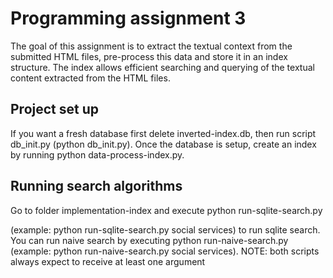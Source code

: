 # Programming assignment 3

The goal of this assignment is to extract the textual context from the submitted HTML files, pre-process this data and store it in an index structure. The index allows efficient searching and querying of the textual content extracted from the HTML files.

## Project set up

If you want a fresh database first delete inverted-index.db, then run script db_init.py (python db_init.py). Once the database is setup, create an index by 
running python data-process-index.py.

## Running search algorithms

Go to folder implementation-index and execute python run-sqlite-search.py <search query> (example: python run-sqlite-search.py social services) to run sqlite search. You can run naive search by executing python run-naive-search.py (example: python run-naive-search.py social services). NOTE: both scripts always expect to receive at least one argument

